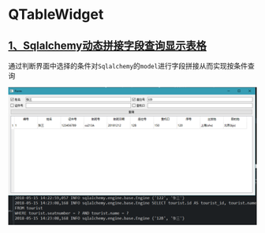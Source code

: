 # QTableWidget

## [1、Sqlalchemy动态拼接字段查询显示表格](SqlQuery)

通过判断界面中选择的条件对`Sqlalchemy`的`model`进行字段拼接从而实现按条件查询

![截图](ScreenShot/SqlQuery.png)